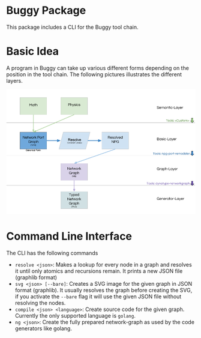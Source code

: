 # Buggy Package

This package includes a CLI for the Buggy tool chain.

# Basic Idea

A program in Buggy can take up various different forms depending on the position in the
tool chain. The following pictures illustrates the different layers.

![The Buggy toolchain with its layers](res/toolchain.png)

# Command Line Interface

The CLI has the following commands

- `resolve <json>`: Makes a lookup for every node in a graph and resolves it until only atomics and recursions remain. It prints a new JSON file (graphlib format)
- `svg <json> [--bare]`: Creates a SVG image for the given graph in JSON format (graphlib). It usually resolves the graph before creating the SVG, if you activate the `--bare` flag it will use the given JSON file without resolving the nodes.
- `compile <json> <language>`: Create source code for the given graph. Currently the only supported language is `golang`.
- `ng <json>`: Create the fully prepared network-graph as used by the code generators like golang.

